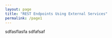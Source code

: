 ```yaml
---
layout: page
title: "REST Endpoints Using External Services"
permalink: /page1
---
```


sdfasflasfa
sdfafsaf
